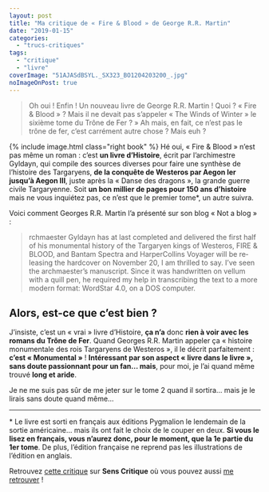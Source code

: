 ```yaml
---
layout: post
title: "Ma critique de « Fire & Blood » de George R.R. Martin"
date: "2019-01-15"
categories: 
  - "trucs-critiques"
tags: 
  - "critique"
  - "livre"
coverImage: "51AJASdBSYL._SX323_BO1204203200_.jpg"
noImageOnPost: true
---
```


<blockquote class="citation">Oh oui ! Enfin ! Un nouveau livre de George R.R. Martin ! Quoi ? « Fire & Blood » ? Mais il ne devait pas s’appeler « The Winds of Winter » le sixième tome du Trône de Fer ? » Ah mais, en fait, ce n’est pas le trône de fer, c’est carrément autre chose ? Mais euh ?</blockquote>

{% include image.html class="right book" %}
Hé oui, « Fire & Blood » n’est pas même un roman : c’est **un livre d’Histoire**, écrit par l’archimestre Gyldayn, qui compile des sources diverses pour faire une synthèse de l’histoire des Targaryens, **de la conquête de Westeros par Aegon Ier jusqu’à Aegon III**, juste après la « Danse des dragons », la grande guerre civile Targaryenne. Soit **un bon millier de pages pour 150 ans d’histoire** mais ne vous inquiétez pas, ce n’est que le premier tome\*, un autre suivra.

Voici comment Georges R.R. Martin l’a présenté sur son blog « Not a blog » :

<blockquote class="citation" lang="en">rchmaester Gyldayn has at last completed and delivered the first half of his monumental history of the Targaryen kings of Westeros, FIRE & BLOOD, and Bantam Spectra and HarperCollins Voyager will be releasing the hardcover on November 20, I am thrilled to say. I’ve seen the archmaester’s manuscript. Since it was handwritten on vellum with a quill pen, he required my help in transcribing the text to a more modern format: WordStar 4.0, on a DOS computer.</blockquote>

## **Alors, est-ce que c’est bien ?**

J’insiste, c’est un « vrai » livre d’Histoire, **ça n’a** donc **rien à voir avec les romans du Trône de Fer**. Quand Georges R.R. Martin appeler ça « histoire monumentale des rois Targaryens de Westeros », il le décrit parfaitement : **c’est « Monumental »** ! **Intéressant par son aspect « livre dans le livre », sans doute passionnant pour un fan… mais**, pour moi, je l’ai quand même trouvé **long et aride**.

Je ne me suis pas sûr de me jeter sur le tome 2 quand il sortira… mais je le lirais sans doute quand même…

* * *

\* Le livre est sorti en français aux éditions Pygmalion le lendemain de la sortie américaine… mais ils ont fait le choix de le couper en deux. **Si vous le lisez en français, vous n’aurez donc, pour le moment, que la 1e partie du 1er tome**. De plus, l’édition française ne reprend pas les illustrations de l’édition en anglais.

Retrouvez [cette critique]( https://www.senscritique.com/livre/Fire_and_Blood/critique/181725365) sur **Sens Critique** où vous pouvez aussi [me retrouver](http://www.senscritique.com/Arnaud_Malon) !
